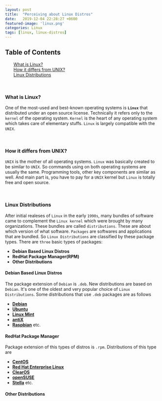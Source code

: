 ```yaml
---
layout: post
title:  "Perceiving about Linux Distros"
date:   2019-12-04 22:28:27 +0600
featured-image: 'linux.png'
categories: Linux
tags: [linux, linux-distros]
---
```


## Table of Contents
&nbsp;&nbsp;&nbsp;&nbsp; <i class="fas fa-edit"></i> &nbsp; [What is Linux?](#what-is-linux) <br/>
&nbsp;&nbsp;&nbsp;&nbsp; <i class="fas fa-leaf"></i> &nbsp; [How it differs from UNIX?](#how-it-differs) <br/>
&nbsp;&nbsp;&nbsp;&nbsp; <i class="fas fa-list"></i> &nbsp; [Linux Distributions](#linux-distributions) <br/>

<br/>
<h3 id="what-is-linux"><i class="fas fa-edit"></i> What is Linux?</h3>

One of the most-used and best-known operating systems is **`Linux`** that distributed under an open source license. Technically it refers only to the `kernel` of the operating system. `Kernel` is the heart of any operating system which takes care of elementary stuffs. `Linux` is largely compatible with the `UNIX`.

<br/>
<h3 id="how-it-differs"><i class="fas fa-leaf"></i> How it differs from UNIX?</h3>

`UNIX` is the mother of all operating systems. `Linux` was basically created to be similar to `UNIX`. So commands using on both operating systems are usually the same. Programming tools, other key components are similar as well. And main part is, you have to pay for a `UNIX` kernel but `Linux` is totally free and open source.

<br/>
<h3 id="linux-distributions"><i class="fas fa-list"></i> Linux Distributions</h3>

After initial realeses of `Linux` in the early `1990s`, many bundles of software came to complement the `Linux kernel` which were brought by many organizations. These bundles are called `distributions`. These are about which version of what software. `Packages` are softwares and applications that are bundled. So `Linux Distributions` are classified by these package types. There are `three` basic types of packages:


- **Debian Based Linux Distros**
- **RedHat Package Manager(RPM)**
- **Other Distributions**


#### <i class="fas fa-pen"></i> Debian Based Linux Distros

The package extension of `Debian` is `.deb`. New distributions are based on `Debian`. It's one of the oldest and very popular choice of `Linux Distributions`. Some distributions that use `.deb` packages are as follows

- **[Debian](https://www.debian.org/distrib/)**
- **[Ubuntu](https://ubuntu.com/download/desktop)**
- **[Linux Mint](https://linuxmint.com/download.php)**
- **[antiX](https://antixlinux.com/download/)**
- **[Raspbian](https://www.raspberrypi.org/downloads/raspbian/)** etc.

#### <i class="fas fa-pen"></i> RedHat Package Manager

Package extension of this types of distros is `.rpm`. Distributions of this type are

 - **[CentOS](https://www.centos.org/download/)**
 - **[Red Hat Enterprise Linux](https://developers.redhat.com/products/rhel/download)**
 - **[ClearOS](https://www.clearos.com/download-clearos)**
 - **[openSUSE](https://www.opensuse.org/)**
 - **[Stella](https://stella-emu.github.io/downloads.html)** etc.

#### <i class="fas fa-pen"></i> Other Distributions
